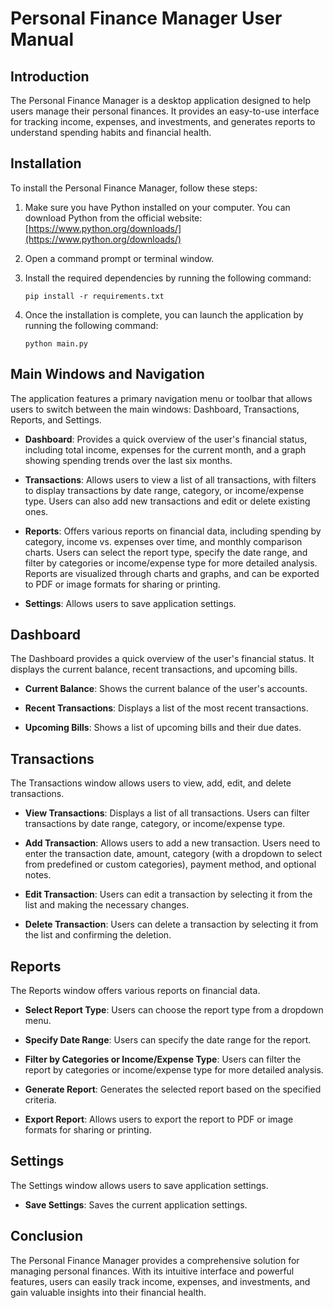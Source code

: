 # Personal Finance Manager User Manual

## Introduction

The Personal Finance Manager is a desktop application designed to help users manage their personal finances. It provides an easy-to-use interface for tracking income, expenses, and investments, and generates reports to understand spending habits and financial health.

## Installation

To install the Personal Finance Manager, follow these steps:

1. Make sure you have Python installed on your computer. You can download Python from the official website: [https://www.python.org/downloads/](https://www.python.org/downloads/)

2. Open a command prompt or terminal window.

3. Install the required dependencies by running the following command:

   ```
   pip install -r requirements.txt
   ```

4. Once the installation is complete, you can launch the application by running the following command:

   ```
   python main.py
   ```

## Main Windows and Navigation

The application features a primary navigation menu or toolbar that allows users to switch between the main windows: Dashboard, Transactions, Reports, and Settings.

- **Dashboard**: Provides a quick overview of the user's financial status, including total income, expenses for the current month, and a graph showing spending trends over the last six months.

- **Transactions**: Allows users to view a list of all transactions, with filters to display transactions by date range, category, or income/expense type. Users can also add new transactions and edit or delete existing ones.

- **Reports**: Offers various reports on financial data, including spending by category, income vs. expenses over time, and monthly comparison charts. Users can select the report type, specify the date range, and filter by categories or income/expense type for more detailed analysis. Reports are visualized through charts and graphs, and can be exported to PDF or image formats for sharing or printing.

- **Settings**: Allows users to save application settings.

## Dashboard

The Dashboard provides a quick overview of the user's financial status. It displays the current balance, recent transactions, and upcoming bills.

- **Current Balance**: Shows the current balance of the user's accounts.

- **Recent Transactions**: Displays a list of the most recent transactions.

- **Upcoming Bills**: Shows a list of upcoming bills and their due dates.

## Transactions

The Transactions window allows users to view, add, edit, and delete transactions.

- **View Transactions**: Displays a list of all transactions. Users can filter transactions by date range, category, or income/expense type.

- **Add Transaction**: Allows users to add a new transaction. Users need to enter the transaction date, amount, category (with a dropdown to select from predefined or custom categories), payment method, and optional notes.

- **Edit Transaction**: Users can edit a transaction by selecting it from the list and making the necessary changes.

- **Delete Transaction**: Users can delete a transaction by selecting it from the list and confirming the deletion.

## Reports

The Reports window offers various reports on financial data.

- **Select Report Type**: Users can choose the report type from a dropdown menu.

- **Specify Date Range**: Users can specify the date range for the report.

- **Filter by Categories or Income/Expense Type**: Users can filter the report by categories or income/expense type for more detailed analysis.

- **Generate Report**: Generates the selected report based on the specified criteria.

- **Export Report**: Allows users to export the report to PDF or image formats for sharing or printing.

## Settings

The Settings window allows users to save application settings.

- **Save Settings**: Saves the current application settings.

## Conclusion

The Personal Finance Manager provides a comprehensive solution for managing personal finances. With its intuitive interface and powerful features, users can easily track income, expenses, and investments, and gain valuable insights into their financial health.